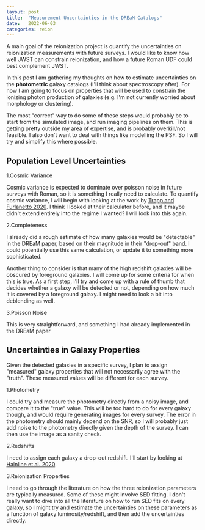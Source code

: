 ```yaml
---
layout: post
title:  "Measurement Uncertainties in the DREaM Catalogs"
date:   2022-06-03
categories: reion
---
```


A main goal of the reionization project is quantify the uncertainties on reionization measurements with future surveys. I would like to know how well JWST can constrain reionization, and how a future Roman UDF could best complement JWST.

In this post I am gathering my thoughts on how to estimate uncertainties on the **photometric** galaxy catalogs (I'll think about spectroscopy after). For now I am going to focus on properties that will be used to constrain the ionizing photon production of galaxies (e.g. I'm not currently worried about morphology or clustering).

The most "correct" way to do some of these steps would probably be to start from the simulated image, and run imaging pipelines on them. This is getting pretty outside my area of expertise, and is probably overkill/not feasible. I also don't want to deal with things like modelling the PSF. So I will try and simplify this where possible.


## Population Level Uncertainties

1.Cosmic Variance

Cosmic variance is expected to dominate over poisson noise in future surveys with Roman, so it is something I really need to calculate. To quantify cosmic variance, I will begin with looking at the work by <a href="https://ui.adsabs.harvard.edu/abs/2020MNRAS.499.2401T/abstract">Trapp and Furlanetto 2020</a>. I think I looked at their calculator before, and it maybe didn't extend entirely into the regime I wanted? I will look into this again.

2.Completeness

I already did a rough estimate of how many galaxies would be "detectable" in the DREaM paper, based on their magnitude in their "drop-out" band. I could potentially use this same calculation, or update it to something more sophisticated.

Another thing to consider is that many of the high redshift galaxies will be obscured by foreground galaxies. I will come up for some criteria for when this is true.  As a first step, I'll try and come up with a rule of thumb that decides whether a galaxy will be detected or not, depending on how much it is covered by a foreground galaxy. I might need to look a bit into deblending as well.


3.Poisson Noise

This is very straightforward, and something I had already implemented in the DREaM paper


## Uncertainties in Galaxy Properties

Given the detected galaxies in a specific survey, I plan to assign "measured" galaxy properties that will not necessarily agree with the "truth". These measured values will be different for each survey.

1.Photometry

I could try and measure the photometry directly from a noisy image, and compare it to the "true" value. This will be too hard to do for every galaxy though, and would require generating images for every survey. The error in the photometry should mainly depend on the SNR, so I will probably just add noise to the photometry directly given the depth of the survey. I can then use the image as a sanity check.


2.Redshifts

I need to assign each galaxy a drop-out redshift. I'll start by looking at <a href="https://ui.adsabs.harvard.edu/abs/2020ApJ...892..125H/abstract">Hainline et al. 2020</a>.  


3.Reionization Properties

I need to go through the literature on how the three reionization parameters are typically measured. Some of these might involve SED fitting. I don't really want to dive into all the literature on how to run SED fits on every galaxy, so I might try and estimate the uncertainties on these parameters as a function of galaxy luminosity/redshift, and then add the uncertainties directly.

